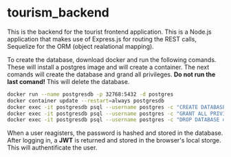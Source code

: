 # tourism_backend

This is the backend for the tourist frontend application. This is a Node.js application that makes use of Express.js for routing the REST 
calls, Sequelize for the ORM (object realational mapping).

To create the database, download docker and run the following comands. These will install a postgres image and will create a container.
The next comands will create the database and grand all privileges. **Do not run the last comand!** This will delete the database.

```sh
docker run --name postgresdb -p 32768:5432 -d postgres
docker container update --restart=always postgresdb
docker exec -it postgresdb psql --username postgres -c "CREATE DATABASE devdb OWNER postgres;"
docker exec -it postgresdb psql --username postgres -c "GRANT ALL PRIVILEGES ON DATABASE devdb TO postgres;"
docker exec -it postgresdb psql --username postgres -c "DROP DATABASE devdb"
```

When a user reagisters, the password is hashed and stored in the database.
After logging in, a **JWT** is returned and stored in the browser's local storge. This will authentificate the user.
